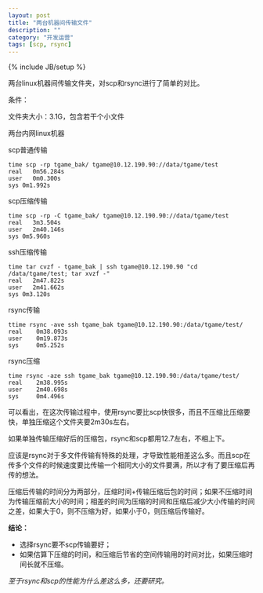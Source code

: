 ```yaml
---
layout: post
title: "两台机器间传输文件"
description: ""
category: "开发运营"
tags: [scp, rsync]
---
```

{% include JB/setup %}

两台linux机器间传输文件夹，对scp和rsync进行了简单的对比。

条件：

文件夹大小：3.1G，包含若干个小文件

两台内网linux机器


scp普通传输

	time scp -rp tgame_bak/ tgame@10.12.190.90://data/tgame/test
	real   0m56.284s
	user   0m0.300s
	sys 0m1.992s

scp压缩传输

	time scp -rp -C tgame_bak/ tgame@10.12.190.90://data/tgame/test
	real   3m3.504s
	user   2m40.146s
	sys 0m5.960s

ssh压缩传输

	time tar cvzf - tgame_bak | ssh tgame@10.12.190.90 "cd /data/tgame/test; tar xvzf -"
	real   2m47.822s
	user   2m41.662s
	sys 0m3.120s

rsync传输

	ttime rsync -ave ssh tgame_bak tgame@10.12.190.90:/data/tgame/test/
	real    0m38.093s
	user    0m19.873s
	sys     0m5.252s


rsync压缩

	time rsync -aze ssh tgame_bak tgame@10.12.190.90:/data/tgame/test/
	real    2m38.995s
	user    2m40.698s
	sys     0m4.496s

可以看出，在这次传输过程中，使用rsync要比scp快很多，而且不压缩比压缩要快，单独压缩这个文件夹要2m30s左右。

如果单独传输压缩好后的压缩包，rsync和scp都用12.7左右，不相上下。

应该是rsync对于多文件传输有特殊的处理，才导致性能相差这么多。而且scp在传多个文件的时候速度要比传输一个相同大小的文件要满，所以才有了要压缩后再传的想法。

压缩后传输的时间分为两部分，压缩时间+传输压缩后包的时间；如果不压缩时间为传输压缩前大小的时间；相差的时间为压缩的时间和压缩后减少大小传输的时间之差，如果大于0，则不压缩为好，如果小于0，则压缩后传输好。

**结论：**

- 选择rsync要不scp传输要好；
- 如果估算下压缩的时间，和压缩后节省的空间传输用的时间对比，如果压缩时间长就不压缩。


*至于rsync和scp的性能为什么差这么多，还要研究。*
